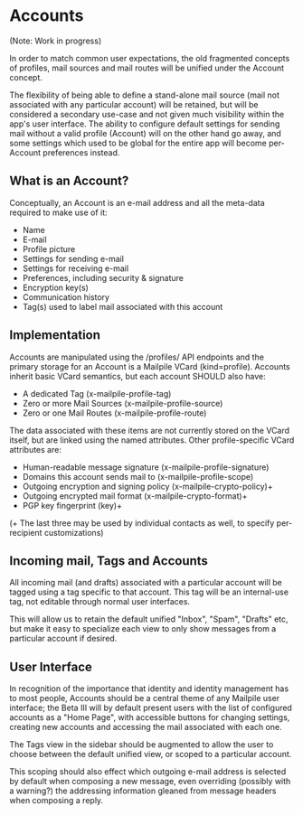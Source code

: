 # Accounts

(Note: Work in progress)

In order to match common user expectations, the old fragmented concepts of profiles, mail sources and mail routes will be unified under the Account concept.

The flexibility of being able to define a stand-alone mail source (mail not associated with any particular account) will be retained, but will be considered a secondary use-case and not given much visibility within the app's user interface. The ability to configure default settings for sending mail without a valid profile (Account) will on the other hand go away, and some settings which used to be global for the entire app will become per-Account preferences instead.


## What is an Account?

Conceptually, an Account is an e-mail address and all the meta-data required to make use of it:

* Name
* E-mail
* Profile picture
* Settings for sending e-mail
* Settings for receiving e-mail
* Preferences, including security & signature
* Encryption key(s)
* Communication history
* Tag(s) used to label mail associated with this account


## Implementation

Accounts are manipulated using the /profiles/ API endpoints and the primary storage for an Account is a Mailpile VCard (kind=profile). Accounts inherit basic VCard semantics, but each account SHOULD also have:

* A dedicated Tag (x-mailpile-profile-tag)
* Zero or more Mail Sources (x-mailpile-profile-source)
* Zero or one Mail Routes (x-mailpile-profile-route)

The data associated with these items are not currently stored on the VCard itself, but are linked using the named attributes. Other profile-specific VCard attributes are:

* Human-readable message signature (x-mailpile-profile-signature)
* Domains this account sends mail to (x-mailpile-profile-scope)
* Outgoing encryption and signing policy (x-mailpile-crypto-policy)+
* Outgoing encrypted mail format (x-mailpile-crypto-format)+
* PGP key fingerprint (key)+

(+ The last three may be used by individual contacts as well, to specify per-recipient customizations)


## Incoming mail, Tags and Accounts

All incoming mail (and drafts) associated with a particular account will be tagged using a tag specific to that account. This tag will be an internal-use tag, not editable through normal user interfaces.

This will allow us to retain the default unified "Inbox", "Spam", "Drafts" etc, but make it easy to specialize each view to only show messages from a particular account if desired.


## User Interface

In recognition of the importance that identity and identity management has to most people, Accounts should be a central theme of any Mailpile user interface; the Beta III will by default present users with the list of configured accounts as a "Home Page", with accessible buttons for changing settings, creating new accounts and accessing the mail associated with each one.

The Tags view in the sidebar should be augmented to allow the user to choose between the default unified view, or scoped to a particular account.

This scoping should also effect which outgoing e-mail address is selected by default when composing a new message, even overriding (possibly with a warning?) the addressing information gleaned from message headers when composing a reply.
